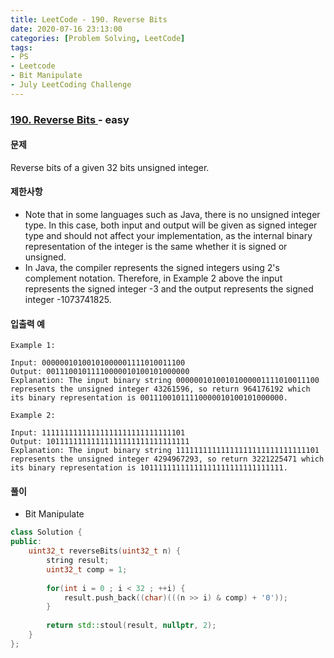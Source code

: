 ```yaml
---
title: LeetCode - 190. Reverse Bits
date: 2020-07-16 23:13:00
categories: [Problem Solving, LeetCode]
tags:
- PS
- Leetcode
- Bit Manipulate
- July LeetCoding Challenge
---
```


### [ 190. Reverse Bits ](https://leetcode.com/problems/reverse-bits/) - easy

#### 문제

Reverse bits of a given 32 bits unsigned integer.

#### 제한사항

- Note that in some languages such as Java, there is no unsigned integer type. In this case, both input and output will be given as signed integer type and should not affect your implementation, as the internal binary representation of the integer is the same whether it is signed or unsigned.
- In Java, the compiler represents the signed integers using 2's complement notation. Therefore, in Example 2 above the input represents the signed integer -3 and the output represents the signed integer -1073741825.


#### 입출력 예

```
Example 1:

Input: 00000010100101000001111010011100
Output: 00111001011110000010100101000000
Explanation: The input binary string 00000010100101000001111010011100 represents the unsigned integer 43261596, so return 964176192 which its binary representation is 00111001011110000010100101000000.
```

```
Example 2:

Input: 11111111111111111111111111111101
Output: 10111111111111111111111111111111
Explanation: The input binary string 11111111111111111111111111111101 represents the unsigned integer 4294967293, so return 3221225471 which its binary representation is 10111111111111111111111111111111.
```

#### 풀이
- Bit Manipulate

```cpp
class Solution {
public:
    uint32_t reverseBits(uint32_t n) {
        string result;
        uint32_t comp = 1;
        
        for(int i = 0 ; i < 32 ; ++i) {
            result.push_back((char)(((n >> i) & comp) + '0'));
        }
        
        return std::stoul(result, nullptr, 2);
    }
};
```
